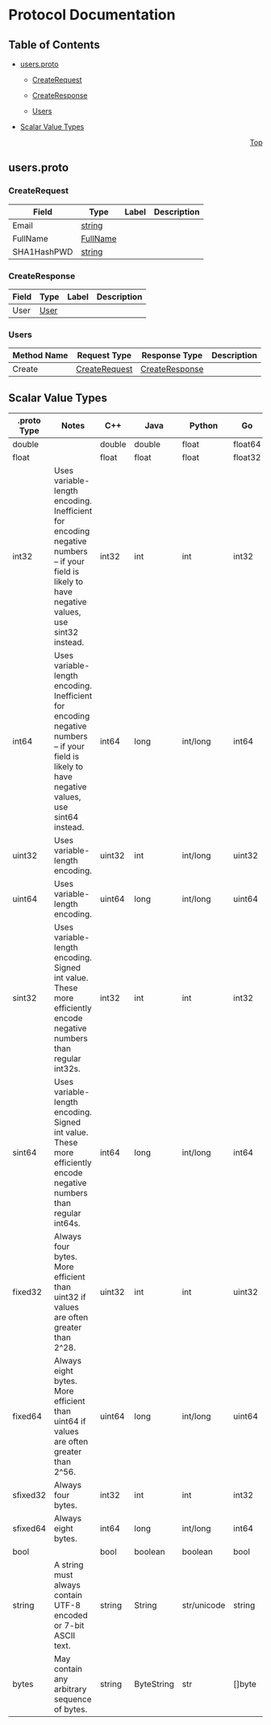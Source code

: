 # Protocol Documentation
<a name="top"></a>

## Table of Contents

- [users.proto](#users.proto)
    - [CreateRequest](#github.com.EmptyShadow.eltech.journal.api.CreateRequest)
    - [CreateResponse](#github.com.EmptyShadow.eltech.journal.api.CreateResponse)
  
    - [Users](#github.com.EmptyShadow.eltech.journal.api.Users)
  
- [Scalar Value Types](#scalar-value-types)



<a name="users.proto"></a>
<p align="right"><a href="#top">Top</a></p>

## users.proto



<a name="github.com.EmptyShadow.eltech.journal.api.CreateRequest"></a>

### CreateRequest



| Field | Type | Label | Description |
| ----- | ---- | ----- | ----------- |
| Email | [string](#string) |  |  |
| FullName | [FullName](#github.com.EmptyShadow.eltech.journal.api.FullName) |  |  |
| SHA1HashPWD | [string](#string) |  |  |






<a name="github.com.EmptyShadow.eltech.journal.api.CreateResponse"></a>

### CreateResponse



| Field | Type | Label | Description |
| ----- | ---- | ----- | ----------- |
| User | [User](#github.com.EmptyShadow.eltech.journal.api.User) |  |  |





 

 

 


<a name="github.com.EmptyShadow.eltech.journal.api.Users"></a>

### Users


| Method Name | Request Type | Response Type | Description |
| ----------- | ------------ | ------------- | ------------|
| Create | [CreateRequest](#github.com.EmptyShadow.eltech.journal.api.CreateRequest) | [CreateResponse](#github.com.EmptyShadow.eltech.journal.api.CreateResponse) |  |

 



## Scalar Value Types

| .proto Type | Notes | C++ | Java | Python | Go | C# | PHP | Ruby |
| ----------- | ----- | --- | ---- | ------ | -- | -- | --- | ---- |
| <a name="double" /> double |  | double | double | float | float64 | double | float | Float |
| <a name="float" /> float |  | float | float | float | float32 | float | float | Float |
| <a name="int32" /> int32 | Uses variable-length encoding. Inefficient for encoding negative numbers – if your field is likely to have negative values, use sint32 instead. | int32 | int | int | int32 | int | integer | Bignum or Fixnum (as required) |
| <a name="int64" /> int64 | Uses variable-length encoding. Inefficient for encoding negative numbers – if your field is likely to have negative values, use sint64 instead. | int64 | long | int/long | int64 | long | integer/string | Bignum |
| <a name="uint32" /> uint32 | Uses variable-length encoding. | uint32 | int | int/long | uint32 | uint | integer | Bignum or Fixnum (as required) |
| <a name="uint64" /> uint64 | Uses variable-length encoding. | uint64 | long | int/long | uint64 | ulong | integer/string | Bignum or Fixnum (as required) |
| <a name="sint32" /> sint32 | Uses variable-length encoding. Signed int value. These more efficiently encode negative numbers than regular int32s. | int32 | int | int | int32 | int | integer | Bignum or Fixnum (as required) |
| <a name="sint64" /> sint64 | Uses variable-length encoding. Signed int value. These more efficiently encode negative numbers than regular int64s. | int64 | long | int/long | int64 | long | integer/string | Bignum |
| <a name="fixed32" /> fixed32 | Always four bytes. More efficient than uint32 if values are often greater than 2^28. | uint32 | int | int | uint32 | uint | integer | Bignum or Fixnum (as required) |
| <a name="fixed64" /> fixed64 | Always eight bytes. More efficient than uint64 if values are often greater than 2^56. | uint64 | long | int/long | uint64 | ulong | integer/string | Bignum |
| <a name="sfixed32" /> sfixed32 | Always four bytes. | int32 | int | int | int32 | int | integer | Bignum or Fixnum (as required) |
| <a name="sfixed64" /> sfixed64 | Always eight bytes. | int64 | long | int/long | int64 | long | integer/string | Bignum |
| <a name="bool" /> bool |  | bool | boolean | boolean | bool | bool | boolean | TrueClass/FalseClass |
| <a name="string" /> string | A string must always contain UTF-8 encoded or 7-bit ASCII text. | string | String | str/unicode | string | string | string | String (UTF-8) |
| <a name="bytes" /> bytes | May contain any arbitrary sequence of bytes. | string | ByteString | str | []byte | ByteString | string | String (ASCII-8BIT) |

